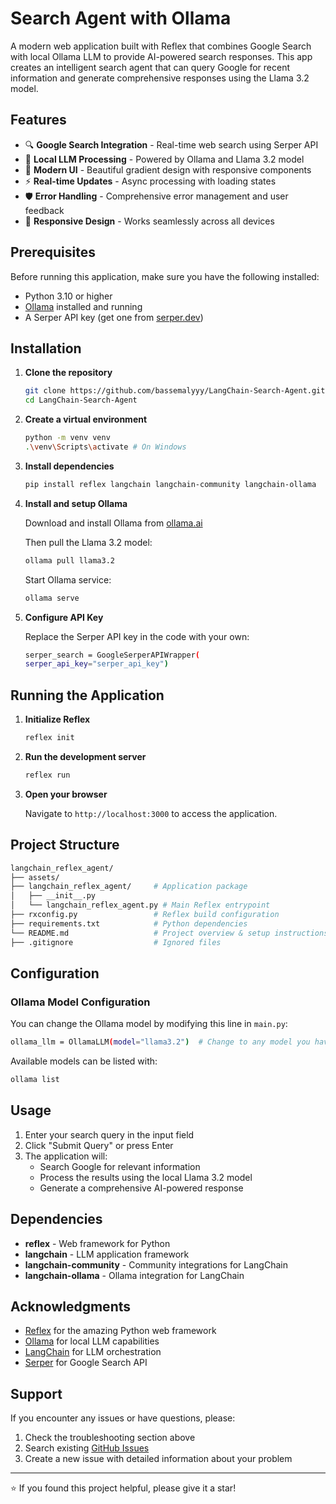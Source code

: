 Search Agent with Ollama
========================

A modern web application built with Reflex that combines Google Search with local Ollama LLM to provide AI-powered search responses. This app creates an intelligent search agent that can query Google for recent information and generate comprehensive responses using the Llama 3.2 model.

Features
--------

-   🔍 **Google Search Integration** - Real-time web search using Serper API
-   🤖 **Local LLM Processing** - Powered by Ollama and Llama 3.2 model
-   🎨 **Modern UI** - Beautiful gradient design with responsive components
-   ⚡ **Real-time Updates** - Async processing with loading states
-   🛡️ **Error Handling** - Comprehensive error management and user feedback
-   📱 **Responsive Design** - Works seamlessly across all devices

Prerequisites
-------------

Before running this application, make sure you have the following installed:

-   Python 3.10 or higher
-   [Ollama](https://ollama.ai/) installed and running
-   A Serper API key (get one from [serper.dev](https://serper.dev/))

Installation
------------

1.  **Clone the repository**

    ```bash
    git clone https://github.com/bassemalyyy/LangChain-Search-Agent.git
    cd LangChain-Search-Agent
    ```

2.  **Create a virtual environment**

    ```bash
    python -m venv venv
    .\venv\Scripts\activate # On Windows
    ```

3.  **Install dependencies**

    ```bash
    pip install reflex langchain langchain-community langchain-ollama
    ```

4.  **Install and setup Ollama**

    Download and install Ollama from [ollama.ai](https://ollama.ai/)

    Then pull the Llama 3.2 model:

    ```bash
    ollama pull llama3.2
    ```

    Start Ollama service:

    ```bash
    ollama serve
    ```

5.  **Configure API Key**

    Replace the Serper API key in the code with your own:

    ```bash
    serper_search = GoogleSerperAPIWrapper(
    serper_api_key="serper_api_key")
    ```

Running the Application
-----------------------

1.  **Initialize Reflex**

    ```bash
    reflex init
    ```

2.  **Run the development server**

    ```bash
    reflex run
    ```

3.  **Open your browser**

    Navigate to `http://localhost:3000` to access the application.

Project Structure
-----------------

```bash
langchain_reflex_agent/
├── assets/                     
├── langchain_reflex_agent/     # Application package
│   ├── __init__.py
│   └── langchain_reflex_agent.py # Main Reflex entrypoint
├── rxconfig.py                 # Reflex build configuration
├── requirements.txt            # Python dependencies
└── README.md                   # Project overview & setup instructions
├── .gitignore                  # Ignored files
```

Configuration
-------------

### Ollama Model Configuration

You can change the Ollama model by modifying this line in `main.py`:

```bash
ollama_llm = OllamaLLM(model="llama3.2")  # Change to any model you have installed
```

Available models can be listed with:

```bash
ollama list
```

Usage
-----

1.  Enter your search query in the input field
2.  Click "Submit Query" or press Enter
3.  The application will:
    -   Search Google for relevant information
    -   Process the results using the local Llama 3.2 model
    -   Generate a comprehensive AI-powered response

Dependencies
------------

-   **reflex** - Web framework for Python
-   **langchain** - LLM application framework
-   **langchain-community** - Community integrations for LangChain
-   **langchain-ollama** - Ollama integration for LangChain

Acknowledgments
---------------

-   [Reflex](https://reflex.dev/) for the amazing Python web framework
-   [Ollama](https://ollama.ai/) for local LLM capabilities
-   [LangChain](https://langchain.com/) for LLM orchestration
-   [Serper](https://serper.dev/) for Google Search API

Support
-------

If you encounter any issues or have questions, please:

1.  Check the troubleshooting section above
2.  Search existing [GitHub Issues](https://github.com/yourusername/search-agent-ollama/issues)
3.  Create a new issue with detailed information about your problem

* * * * *

⭐ If you found this project helpful, please give it a star!
